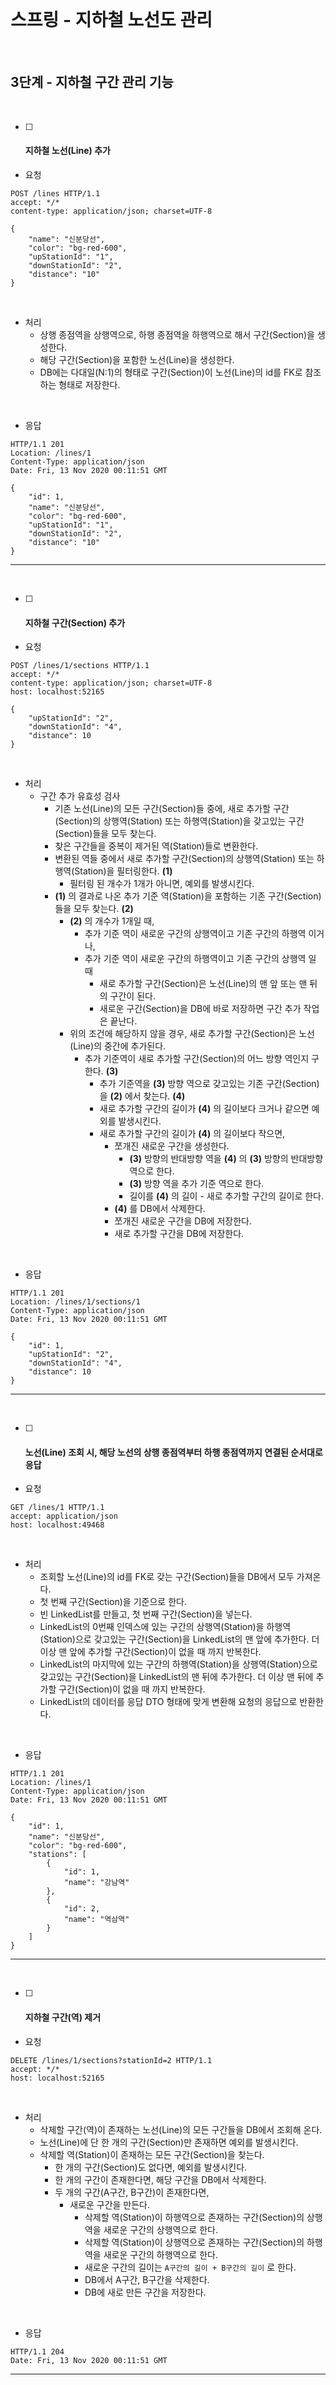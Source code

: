 <br>

# 스프링 - 지하철 노선도 관리

<br>

## 3단계 - 지하철 구간 관리 기능

<br>

- [ ] #### 지하철 노선(Line) 추가

- 요청
```http
POST /lines HTTP/1.1
accept: */*
content-type: application/json; charset=UTF-8

{
    "name": "신분당선",
    "color": "bg-red-600",
    "upStationId": "1",
    "downStationId": "2",
    "distance": "10"
}
```
<br>

- 처리
    - 상행 종점역을 상행역으로, 하행 종점역을 하행역으로 해서 구간(Section)을 생성한다.
    - 해당 구간(Section)을 포함한 노선(Line)을 생성한다.
    - DB에는 다대일(N:1)의 형태로 구간(Section)이 노선(Line)의 id를 FK로 참조하는 형태로 저장한다.

<br>

- 응답
```http
HTTP/1.1 201 
Location: /lines/1
Content-Type: application/json
Date: Fri, 13 Nov 2020 00:11:51 GMT

{
    "id": 1,
    "name": "신분당선",
    "color": "bg-red-600",
    "upStationId": "1",
    "downStationId": "2",
    "distance": "10"
}
```
- - -
<br>

- [ ] #### 지하철 구간(Section) 추가

- 요청
```http
POST /lines/1/sections HTTP/1.1
accept: */*
content-type: application/json; charset=UTF-8
host: localhost:52165

{
    "upStationId": "2",
    "downStationId": "4",
    "distance": 10
}
```
<br>

- 처리
    - 구간 추가 유효성 검사
        - 기존 노선(Line)의 모든 구간(Section)들 중에, 새로 추가할 구간(Section)의 상행역(Station) 또는 하행역(Station)을 갖고있는 구간(Section)들을 모두 찾는다.
        - 찾은 구간들을 중복이 제거된 역(Station)들로 변환한다.
        - 변환된 역들 중에서 새로 추가할 구간(Section)의 상행역(Station) 또는 하행역(Station)을 필터링한다. __(1)__
            - 필터링 된 개수가 1개가 아니면, 예외를 발생시킨다.
        - __(1)__ 의 결과로 나온 추가 기준 역(Station)을 포함하는 기존 구간(Section)들을 모두 찾는다. __(2)__
            - __(2)__ 의 개수가 1개일 때,
                - 추가 기준 역이 새로운 구간의 상행역이고 기존 구간의 하행역 이거나,
                - 추가 기준 역이 새로운 구간의 하행역이고 기존 구간의 상행역 일 때
                    - 새로 추가할 구간(Section)은 노선(Line)의 맨 앞 또는 맨 뒤의 구간이 된다.
                    - 새로운 구간(Section)을 DB에 바로 저장하면 구간 추가 작업은 끝난다.
            - 위의 조건에 해당하지 않을 경우, 새로 추가할 구간(Section)은 노선(Line)의 중간에 추가된다.
                - 추가 기준역이 새로 추가할 구간(Section)의 어느 방향 역인지 구한다. __(3)__
                    - 추가 기준역을 __(3)__ 방향 역으로 갖고있는 기존 구간(Section)을 __(2)__ 에서 찾는다. __(4)__
                    - 새로 추가할 구간의 길이가 __(4)__ 의 길이보다 크거나 같으면 예외를 발생시킨다.
                    - 새로 추가할 구간의 길이가 __(4)__ 의 길이보다 작으면,
                        - 쪼개진 새로운 구간을 생성한다.
                            - __(3)__ 방향의  반대방향 역을 __(4)__ 의 __(3)__ 방향의 반대방향 역으로 한다.
                            - __(3)__  방향 역을 추가 기준 역으로 한다.
                            - 길이를 __(4)__ 의 길이 - 새로 추가할 구간의 길이로 한다.
                        - __(4)__ 를 DB에서 삭제한다.
                        - 쪼개진 새로운 구간을 DB에 저장한다.
                        - 새로 추가할 구간을 DB에 저장한다.

<br>

- 응답
```http
HTTP/1.1 201 
Location: /lines/1/sections/1
Content-Type: application/json
Date: Fri, 13 Nov 2020 00:11:51 GMT

{
    "id": 1,
    "upStationId": "2",
    "downStationId": "4",
    "distance": 10
}
```
- - -
<br>

- [ ] #### 노선(Line) 조회 시, 해당 노선의 상행 종점역부터 하행 종점역까지 연결된 순서대로 응답

- 요청
```http
GET /lines/1 HTTP/1.1
accept: application/json
host: localhost:49468
```
<br>

- 처리
    - 조회할 노선(Line)의 id를 FK로 갖는 구간(Section)들을 DB에서 모두 가져온다.
    - 첫 번째 구간(Section)을 기준으로 한다.
    - 빈 LinkedList를 만들고, 첫 번째 구간(Section)을 넣는다.
    - LinkedList의 0번째 인덱스에 있는 구간의 상행역(Station)을 하행역(Station)으로 갖고있는 구간(Section)을 LinkedList의 맨 앞에 추가한다. 더 이상 맨 앞에 추가할 구간(Section)이 없을 때 까지 반복한다.
    - LinkedList의 마지막에 있는 구간의 하행역(Station)을 상행역(Station)으로 갖고있는 구간(Section)을 LinkedList의 맨 뒤에 추가한다. 더 이상 맨 뒤에 추가할 구간(Section)이 없을 때 까지 반복한다.
    - LinkedList의 데이터를 응답 DTO 형태에 맞게 변환해 요청의 응답으로 반환한다.

<br>

- 응답
```http
HTTP/1.1 201 
Location: /lines/1
Content-Type: application/json
Date: Fri, 13 Nov 2020 00:11:51 GMT

{
    "id": 1,
    "name": "신분당선",
    "color": "bg-red-600",
    "stations": [
        {
            "id": 1,
            "name": "강남역"
        },
        {
            "id": 2,
            "name": "역삼역"
        }
    ]
}
```
- - -
<br>

- [ ] #### 지하철 구간(역) 제거

- 요청
```http
DELETE /lines/1/sections?stationId=2 HTTP/1.1
accept: */*
host: localhost:52165
```
<br>

- 처리
    - 삭제할 구간(역)이 존재하는 노선(Line)의 모든 구간들을 DB에서 조회해 온다.
    - 노선(Line)에 단 한 개의 구간(Section)만 존재하면 예외를 발생시킨다.
    - 삭제할 역(Station)이 존재하는 모든 구간(Section)을 찾는다.
        - 한 개의 구간(Section)도 없다면, 예외를 발생시킨다.
        - 한 개의 구간이 존재한다면, 해당 구간을 DB에서 삭제한다.
        - 두 개의 구간(A구간, B구간)이 존재한다면,
            - 새로운 구간을 만든다.
                - 삭제할 역(Station)이 하행역으로 존재하는 구간(Section)의 상행역을 새로운 구간의 상행역으로 한다.
                - 삭제할 역(Station)이 상행역으로 존재하는 구간(Section)의 하행역을 새로운 구간의 하행역으로 한다.
                - 새로운 구간의 길이는 `A구간의 길이 + B구간의 길이` 로 한다.
                - DB에서 A구간, B구간을 삭제한다.
                - DB에 새로 만든 구간을 저장한다.

<br>

- 응답
```http
HTTP/1.1 204 
Date: Fri, 13 Nov 2020 00:11:51 GMT
```
- - -
<br>